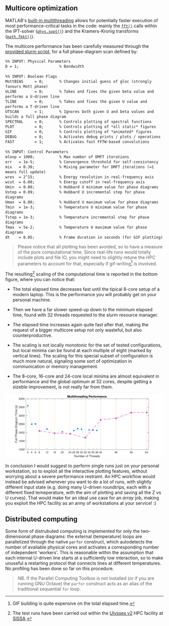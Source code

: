 ## Multicore optimization

MATLAB's [built-in multithreading](https://it.mathworks.com/discovery/matlab-multicore.html) allows for potentially faster execution of most performance-critical tasks in the code: mainly the [`fft()`](https://it.mathworks.com/help/matlab/ref/fft.html) calls within the IPT-solver ([`phys.sopt()`](https://github.com/bellomia/MOTTlab/blob/673cf68ee93f337c9dd44882dec6bd803e7bc46e/code/%2Bphys/sopt.m#L31-L39)) and the Kramers-Kronig transforms ([`math.fkkt()`](https://github.com/bellomia/MOTTlab/blob/673cf68ee93f337c9dd44882dec6bd803e7bc46e/code/%2Bmath/fkkt.m#L27)). 

The multicore performance has been carefully measured through the [provided slurm script](../../code/run.slurm), for a full phase-diagram scan defined by:

```
%% INPUT: Physical Parameters 
D = 1;                  % Bandwidth

%% INPUT: Boolean Flags
MottBIAS     = 0;       % Changes initial guess of gloc (strongly favours Mott phase)
ULINE        = 0;       % Takes and fixes the given beta value and performs a U-driven line
TLINE        = 0;       % Takes and fixes the given U value and performs a T-driven line
UTSCAN       = 1;       % Ignores both given U and beta values and builds a full phase diagram
SPECTRAL     = 0;       % Controls plotting of spectral functions
PLOT         = 0;       % Controls plotting of *all static* figures
GIF          = 0;       % Controls plotting of *animated* figures
DEBUG        = 0;       % Activates debug prints / plots / operations
FAST         = 1;       % Activates fast FFTW-based convolutions

%% INPUT: Control Parameters
mloop = 1000;           % Max number of DMFT iterations 
err   = 1e-5;           % Convergence threshold for self-consistency
mix   = 0.30;           % Mixing parameter for DMFT iterations (=1 means full update)
wres  = 2^15;           % Energy resolution in real-frequency axis
wcut  = 6.00;           % Energy cutoff in real-frequency axis
Umin  = 0.00;           % Hubbard U minimum value for phase diagrams
Ustep = 0.09;           % Hubbard U incremental step for phase diagrams
Umax  = 6.00;           % Hubbard U maximum value for phase diagrams
Tmin  = 1e-3;           % Temperature U minimum value for phase diagrams
Tstep = 1e-3;           % Temperature incremental step for phase diagrams
Tmax  = 5e-2;           % Temperature U maximum value for phase diagrams
dt    = 0.05;           % Frame duration in seconds (for GIF plotting)
```

> Please notice that all plotting has been avoided, so to have a measure of the pure computational time. Since real-life runs would totally include plots and file IO, you might need to slightly retune the HPC parameters to account for that, especially if gif-writing[^1] is involved. 

[^1]: GIF building is quite expensive on the total elapsed time.

The resulting[^2] scaling of the computational time is reported in the bottom figure, where you can notice that:

- The total elapsed time decreases fast until the tipical 8-core setup of a modern laptop. This is the performance you will probably get on your personal machine.
  
- Then we have a far slower speed-up down to the minimum elapsed time, found with 32 threads requested to the slurm resource manager.

- The elapsed time increases again quite fast after that, making the request of a bigger multicore setup not only wasteful, but also counterproductive.

- The scaling is not locally monotonic for the set of tested configurations, but local minima can be found at each multiple of eight (marked by vertical lines). The scaling for this special subset of configuration is much more natural, signaling some sort of optimization in communication or memory management.

- The 8-core, 16-core and 24-core local minima are almost equivalent in performance and the global optimum at 32 cores, despite getting a sizeble improvement, is not really far from them. 

![CPU-SCALING](./multithread.svg) 

In conclusion I would suggest to perform single runs just on your personal workstation, so to exploit all the interactive plotting features, without worrying about a severe performance restraint. An HPC workflow would instead be advised whenever you want to do a lot of runs, with slightly different input state (e.g. doing many U-driven roundtrips, each with a different fixed temeperature, with the aim of plotting and saving all the Z vs U curves). That would make for an ideal use case for an _array_ job, making you exploit the HPC facility as an army of workstations at your service! :)

[^2]: The test runs have been carried out within the [Ulysses v2](https://www.itcs.sissa.it/services/computing/hpc) HPC facility at [SISSA](https://www.sissa.it).

## Distributed computing

Some form of distrubuted computing is implemented for only the two-dimensional phase diagrams: the external (temperature) loops are parallelized through the native `parfor` construct, which autodetects the number of available physical cores and activates a corresponding number of independent 'workers'. This is reasonable within the assumption that each internal U-driven line starts at a sufficiently low interaction, so to make unuseful a restarting protocol that connects lines at different temperatures. No profiling has been done so far on this procedure.

> NB. If the Parallel Computing Toolbox is not installed (or if you are running GNU Octave) the `parfor` construct acts as an alias of the traditional sequential `for` loop.
